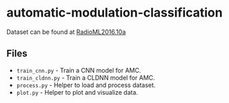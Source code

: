 # automatic-modulation-classification

Dataset can be found at [RadioML2016.10a](https://opendata.deepsig.io/datasets/2016.10/RML2016.10a.tar.bz2?__hstc=24938661.55f806a9c226052b681adead260193a7.1641824765313.1651750407664.1651786406174.8&__hssc=24938661.1.1651786406174&__hsfp=750346821)

## Files

- `train_cnn.py` - Train a CNN model for AMC.
- `train_cldnn.py` - Train a CLDNN model for AMC.
- `process.py` - Helper to load and process dataset.
- `plot.py` - Helper to plot and visualize data.
